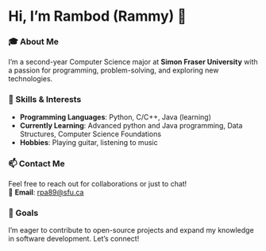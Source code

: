 # Hi, I’m Rambod (Rammy) 👋  
### 🎓 About Me  
I’m a second-year Computer Science major at **Simon Fraser University** with a passion for programming, problem-solving, and exploring new technologies.  

### 🔧 Skills & Interests  
- **Programming Languages**: Python, C/C++, Java (learning)   
- **Currently Learning**: Advanced python and Java programming, Data Structures, Computer Science Foundations  
- **Hobbies**: Playing guitar, listening to music
 
### 📫 Contact Me  
Feel free to reach out for collaborations or just to chat!  
📧 **Email**: [rpa89@sfu.ca](mailto:rpa89@sfu.ca)  

### 🚀 Goals  
I’m eager to contribute to open-source projects and expand my knowledge in software development. Let’s connect!  


<!---
RambodFuture/RambodFuture is a ✨ special ✨ repository because its `README.md` (this file) appears on your GitHub profile.
You can click the Preview link to take a look at your changes.
--->

